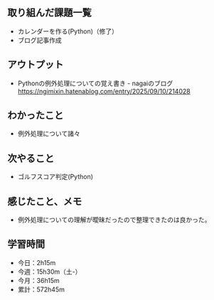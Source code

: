 ## 取り組んだ課題一覧
- カレンダーを作る(Python)（修了）
- ブログ記事作成
## アウトプット
- Pythonの例外処理についての覚え書き - nagaiのブログ<br>
https://ngimixin.hatenablog.com/entry/2025/09/10/214028
## わかったこと
- 例外処理について諸々
## 次やること
- ゴルフスコア判定(Python)
## 感じたこと、メモ
- 例外処理についての理解が曖昧だったので整理できたのは良かった。
## 学習時間
- 今日：2h15m
- 今週：15h30m（土-）
- 今月：36h15m
- 累計：572h45m